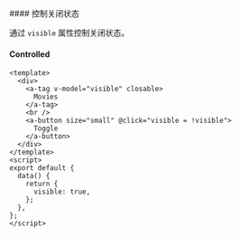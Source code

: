 <cn>
#### 控制关闭状态 

通过 `visible` 属性控制关闭状态。
</cn>
<us>
#### Controlled
</us>

```tpl
<template>
  <div>
    <a-tag v-model="visible" closable>
      Movies
    </a-tag>
    <br />
    <a-button size="small" @click="visible = !visible">
      Toggle
    </a-button>
  </div>
</template>
<script>
export default {
  data() {
    return {
      visible: true,
    };
  },
};
</script>
```